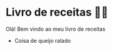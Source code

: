# Livro de receitas :man_cook:

Olá! Bem vindo ao meu livro de receitas

 - Coisa de queijo ralado


